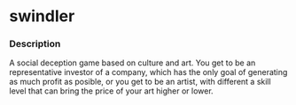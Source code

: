 # swindler

<h3> Description </h3>
A social deception game based on culture and art. You get to be an representative investor of a company, which has the only goal of generating as much profit as posible, or you get to be an artist, with different a skill level that can bring the price of your art higher or lower. 
